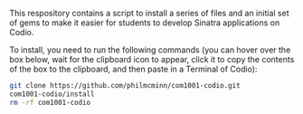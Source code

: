 This respository contains a script to install a series of files and an initial set of gems to make it easier for students to develop Sinatra applications on Codio. 

To install, you need to run the following commands (you can hover over the box below, wait for the clipboard icon to appear, click it to copy the contents of the box to the clipboard, and then paste in a Terminal of Codio):

```bash
git clone https://github.com/philmcminn/com1001-codio.git
com1001-codio/install
rm -rf com1001-codio
```

